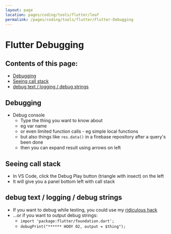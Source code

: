 ```yaml
---
layout: page
location: pages/coding/tools/flutter/leaf
permalink: /pages/coding/tools/flutter/Flutter-Debugging
---
```


# Flutter Debugging

## Contents of this page:

- [Debugging](#debugging)
- [Seeing call stack](#seeing-call-stack)
- [debug text / logging / debug strings](#debug-text--logging--debug-strings)

## Debugging

- Debug console
  - Type the thing you want to know about
  - eg var name
  - or even limited function calls - eg simple local functions
  - but also things like `res.data()` in a firebase repository after a query's been done
  - then you can expand result using arrows on left

## Seeing call stack

- In VS Code, click the Debug Play button (triangle with insect) on the left
- It will give you a panel bottom left with call stack

## debug text / logging / debug strings

- If you want to debug while testing, you could use my [ridiculous hack](#testing-exactly-whats-happening-in-some-code)
- ...or if you want to output debug strings:
    - `import 'package:flutter/foundation.dart';` 
    - `debugPrint("****** HOOY 02, output = $thing");`